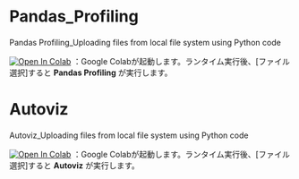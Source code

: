 # Pandas_Profiling
Pandas Profiling_Uploading files from local file system using Python code　

[![Open In Colab](https://colab.research.google.com/assets/colab-badge.svg)](https://colab.research.google.com/github/hima2b4/Auto_Profiling/blob/master/Auto_Profiling.ipynb)
：Google Colabが起動します。ランタイム実行後、[ファイル選択]すると **Pandas Profiling** が実行します。

# Autoviz
Autoviz_Uploading files from local file system using Python code　

[![Open In Colab](https://colab.research.google.com/assets/colab-badge.svg)](https://colab.research.google.com/github/hima2b4/Auto_Profiling/blob/master/Autoviz_localfile‗upload.ipynb)
：Google Colabが起動します。ランタイム実行後、[ファイル選択]すると **Autoviz** が実行します。
